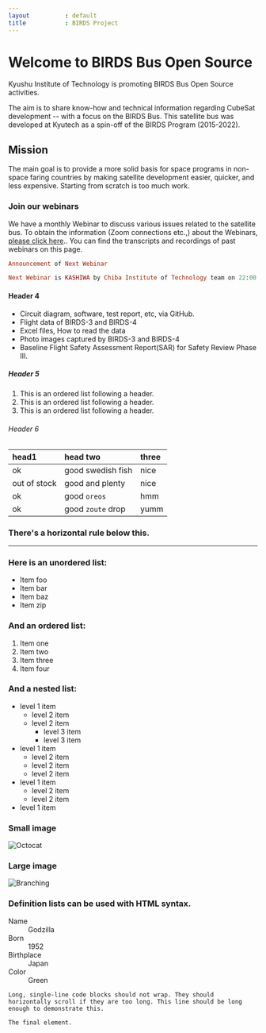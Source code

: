 ```yaml
---
layout          : default
title           : BIRDS Project
---
```


# Welcome to BIRDS Bus Open Source

Kyushu Institute of Technology is promoting BIRDS Bus Open Source activities.

The aim is to share know-how and technical information regarding CubeSat development -- with a focus on the BIRDS Bus. This satellite bus was developed at Kyutech as a spin-off of the BIRDS Program (2015-2022).

## Mission

The main goal is to provide a more solid basis for space programs in non-space faring countries by making satellite development easier, quicker, and less expensive. Starting from scratch is too much work.

### Join our webinars

We have a monthly Webinar to discuss various issues related to the satellite bus. To obtain the information (Zoom connections etc.,) about the Webinars, [please click here](./mailing-list.html).. You can find the transcripts and recordings of past webinars on this page.

```ruby
Announcement of Next Webinar

Next Webinar is KASHIWA by Chiba Institute of Technology team on 22:00 June 12, 2024
```

#### Header 4

*   Circuit diagram, software, test report, etc, via GitHub.
*   Flight data of BIRDS-3 and BIRDS-4
*   Excel files, How to read the data
*   Photo images captured by BIRDS-3 and BIRDS-4
*   Baseline Flight Safety Assessment Report(SAR) for Safety Review Phase III.

##### Header 5

1.  This is an ordered list following a header.
2.  This is an ordered list following a header.
3.  This is an ordered list following a header.

###### Header 6

| head1        | head two          | three |
|:-------------|:------------------|:------|
| ok           | good swedish fish | nice  |
| out of stock | good and plenty   | nice  |
| ok           | good `oreos`      | hmm   |
| ok           | good `zoute` drop | yumm  |

### There's a horizontal rule below this.

* * *

### Here is an unordered list:

*   Item foo
*   Item bar
*   Item baz
*   Item zip

### And an ordered list:

1.  Item one
1.  Item two
1.  Item three
1.  Item four

### And a nested list:

- level 1 item
  - level 2 item
  - level 2 item
    - level 3 item
    - level 3 item
- level 1 item
  - level 2 item
  - level 2 item
  - level 2 item
- level 1 item
  - level 2 item
  - level 2 item
- level 1 item

### Small image

![Octocat](https://github.githubassets.com/images/icons/emoji/octocat.png)

### Large image

![Branching](https://guides.github.com/activities/hello-world/branching.png)


### Definition lists can be used with HTML syntax.

<dl>
<dt>Name</dt>
<dd>Godzilla</dd>
<dt>Born</dt>
<dd>1952</dd>
<dt>Birthplace</dt>
<dd>Japan</dd>
<dt>Color</dt>
<dd>Green</dd>
</dl>

```
Long, single-line code blocks should not wrap. They should horizontally scroll if they are too long. This line should be long enough to demonstrate this.
```

```
The final element.
```